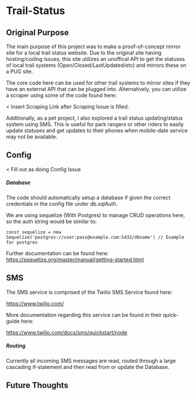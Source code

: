 # Trail-Status

## Original Purpose

The main purpose of this project was to make a proof-of-concept mirror site for a local trail status website. Due to the original site having hosting/coding issues, this site utilizes an unoffical API to get the statuses of local trail systems (Open/Closed/LastUpdated/etc) and mirrors these on a PUG site. 

The core code here can be used for other trail systems to mirror sites if they have an external API that can be plugged into. Alternatively, you can utilize a scraper using some of the code found here:

< Insert Scraping Link after Scraping Issue is filled.

Additionally, as a pet project, I also explored a trail status updating/status system using SMS. This is useful for park rangers or other riders to easily update statuses and get updates to their phones when mobile-date service may not be available. 

## Config

< Fill out as doing Config Issue

##### Database

The code should automatically setup a database if given the correct credentials in the config file under db.sqlAuth.

We are using sequelize (With Postgres) to manage CRUD operations here, so the auth string would be similar to:

`const sequelize = new Sequelize('postgres://user:pass@example.com:5432/dbname') // Example for postgres`

Further documentation can be found here:
https://sequelize.org/master/manual/getting-started.html

## SMS

The SMS service is comprised of the Twilio SMS Service found here:

https://www.twilio.com/

More documentation regarding this service can be found in their quick-guide here:

https://www.twilio.com/docs/sms/quickstart/node

##### Routing

Currently all incoming SMS messages are read, routed through a large cascading if-statement and then read from or update the Database. 

## Future Thoughts
